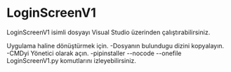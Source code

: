 # LoginScreenV1

LoginScreenV1 isimli dosyayı Visual Studio üzerinden çalıştırabilirsiniz.

Uygulama haline dönüştürmek için.
-Dosyanın bulundugu dizini kopyalayın.
-CMDyi Yönetici olarak açın.
-pipinstaller --nocode --onefile LoginScreenV1.py
komutlarını izleyebilirsiniz.
